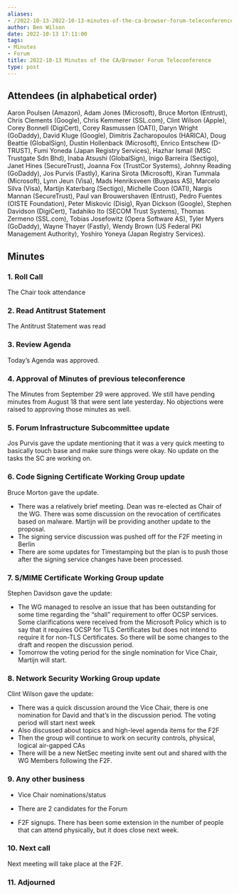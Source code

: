 ```yaml
---
aliases:
- /2022-10-13-2022-10-13-minutes-of-the-ca-browser-forum-teleconference/
author: Ben Wilson
date: 2022-10-13 17:11:00
tags:
- Minutes
- Forum
title: 2022-10-13 Minutes of the CA/Browser Forum Teleconference
type: post
---
```


## Attendees (in alphabetical order) 

Aaron Poulsen (Amazon), Adam Jones (Microsoft), Bruce Morton (Entrust), Chris Clements (Google), Chris Kemmerer (SSL.com), Clint Wilson (Apple), Corey Bonnell (DigiCert), Corey Rasmussen (OATI), Daryn Wright (GoDaddy), David Kluge (Google), Dimitris Zacharopoulos (HARICA), Doug Beattie (GlobalSign), Dustin Hollenback (Microsoft), Enrico Entschew (D-TRUST), Fumi Yoneda (Japan Registry Services), Hazhar Ismail (MSC Trustgate Sdn Bhd), Inaba Atsushi (GlobalSign), Inigo Barreira (Sectigo), Janet Hines (SecureTrust), Joanna Fox (TrustCor Systems), Johnny Reading (GoDaddy), Jos Purvis (Fastly), Karina Sirota (Microsoft), Kiran Tummala (Microsoft), Lynn Jeun (Visa), Mads Henriksveen (Buypass AS), Marcelo Silva (Visa), Martijn Katerbarg (Sectigo), Michelle Coon (OATI), Nargis Mannan (SecureTrust), Paul van Brouwershaven (Entrust), Pedro Fuentes (OISTE Foundation), Peter Miskovic (Disig), Ryan Dickson (Google), Stephen Davidson (DigiCert), Tadahiko Ito (SECOM Trust Systems), Thomas Zermeno (SSL.com), Tobias Josefowitz (Opera Software AS), Tyler Myers (GoDaddy), Wayne Thayer (Fastly), Wendy Brown (US Federal PKI Management Authority), Yoshiro Yoneya (Japan Registry Services).

## Minutes

### 1. Roll Call

The Chair took attendance

### 2. Read Antitrust Statement

The Antitrust Statement was read

### 3. Review Agenda

Today’s Agenda was approved.

### 4. Approval of Minutes of previous teleconference 

The Minutes from September 29 were approved. We still have pending minutes from August 18 that were sent late yesterday. No objections were raised to approving those minutes as well.

### 5. Forum Infrastructure Subcommittee update 

Jos Purvis gave the update mentioning that it was a very quick meeting to basically touch base and make sure things were okay. No update on the tasks the SC are working on.

### 6. Code Signing Certificate Working Group update 

Bruce Morton gave the update.

- There was a relatively brief meeting. Dean was re-elected as Chair of the WG. There was some discussion on the revocation of certificates based on malware. Martijn will be providing another update to the proposal.
- The signing service discussion was pushed off for the F2F meeting in Berlin
- There are some updates for Timestamping but the plan is to push those after the signing service changes have been processed.

### 7. S/MIME Certificate Working Group update 

Stephen Davidson gave the update:

- The WG managed to resolve an issue that has been outstanding for some time regarding the “shall” requirement to offer OCSP services. Some clarifications were received from the Microsoft Policy which is to say that it requires OCSP for TLS Certificates but does not intend to require it for non-TLS Certificates. So there will be some changes to the draft and reopen the discussion period.
- Tomorrow the voting period for the single nomination for Vice Chair, Martijn will start.

### 8. Network Security Working Group update 

Clint Wilson gave the update:

- There was a quick discussion around the Vice Chair, there is one nomination for David and that’s in the discussion period. The voting period will start next week
- Also discussed about topics and high-level agenda items for the F2F
- Then the group will continue to work on security controls, physical, logical air-gapped CAs
- There will be a new NetSec meeting invite sent out and shared with the WG Members following the F2F.

### 9. Any other business 

- Vice Chair nominations/status

- There are 2 candidates for the Forum

- F2F signups. There has been some extension in the number of people that can attend physically, but it does close next week.

### 10. Next call 

Next meeting will take place at the F2F.

### 11. Adjourned